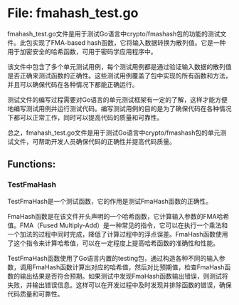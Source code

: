 # File: fmahash_test.go

fmahash_test.go文件是用于测试Go语言中crypto/fmashash包的功能的测试文件。此包实现了FMA-based hash函数，它将输入数据转换为散列值。它是一种用于加密安全的哈希函数，可用于密码学应用程序中。

该文件中包含了多个单元测试用例，每个测试用例都是通过验证输入数据的散列值是否正确来测试函数的正确性。这些测试用例覆盖了包中实现的所有函数和方法，并且可以确保代码在各种情况下都能正确运行。

测试文件的编写过程需要对Go语言的单元测试框架有一定的了解，这样才能方便地编写测试用例并运行测试代码。编写测试用例的目的是为了确保代码在各种情况下都可以正常工作，同时可以提高代码的质量和可靠性。

总之，fmahash_test.go文件是用于测试Go语言中crypto/fmashash包的单元测试文件，可帮助开发人员确保代码的正确性并提高代码质量。

## Functions:

### TestFmaHash

TestFmaHash是一个测试函数，它的作用是测试FmaHash函数的正确性。

FmaHash函数是在该文件开头声明的一个哈希函数，它计算输入参数的FMA哈希值。FMA（Fused Multiply-Add）是一种常见的指令，它可以在执行一个乘法和一个加法的过程中同时完成，降低了计算过程中的浮点误差。FmaHash函数使用了这个指令来计算哈希值，可以在一定程度上提高哈希函数的准确性和性能。

TestFmaHash函数使用了Go语言内置的testing包，通过构造各种不同的输入参数，调用FmaHash函数计算出对应的哈希值，然后对比预期值，检查FmaHash函数的输出结果是否符合预期。如果测试中发现FmaHash函数输出错误，则测试将失败，并输出错误信息。这样可以在开发过程中及时发现并排除函数的错误，确保代码质量和可靠性。



